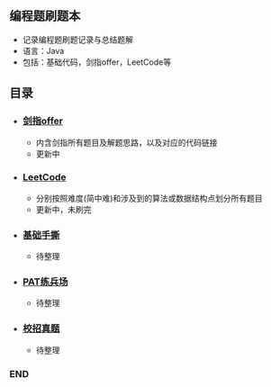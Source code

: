 ## 编程题刷题本

- 记录编程题刷题记录与总结题解
- 语言：Java
- 包括：基础代码，剑指offer，LeetCode等



## 目录
- ### [剑指offer](https://github.com/anliux/PracticePool/tree/master/jzoffer)
  - 内含剑指所有题目及解题思路，以及对应的代码链接
  - 更新中

- ### [LeetCode](https://github.com/anliux/PracticePool/tree/master/LeetCode) 
  - 分别按照难度(简中难)和涉及到的算法或数据结构点划分所有题目
  - 更新中，未刷完


- ### [基础手撕](https://github.com/anliux/PracticePool/tree/master/base)
  - 待整理

- ### [PAT练兵场](https://github.com/anliux/PracticePool/tree/master/PAT) 
  - 待整理
  
- ### [校招真题](https://github.com/anliux/PracticePool/tree/master/campus)
  - 待整理



### END
